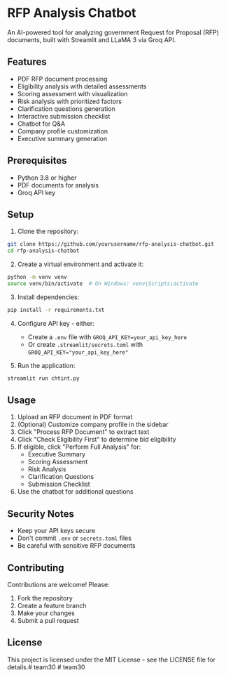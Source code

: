# RFP Analysis Chatbot

An AI-powered tool for analyzing government Request for Proposal (RFP) documents, built with Streamlit and LLaMA 3 via Groq API.

## Features

- PDF RFP document processing
- Eligibility analysis with detailed assessments
- Scoring assessment with visualization
- Risk analysis with prioritized factors
- Clarification questions generation
- Interactive submission checklist
- Chatbot for Q&A
- Company profile customization
- Executive summary generation

## Prerequisites

- Python 3.8 or higher
- PDF documents for analysis
- Groq API key

## Setup

1. Clone the repository:
```bash
git clone https://github.com/yourusername/rfp-analysis-chatbot.git
cd rfp-analysis-chatbot
```

2. Create a virtual environment and activate it:
```bash
python -m venv venv
source venv/bin/activate  # On Windows: venv\Scripts\activate
```

3. Install dependencies:
```bash
pip install -r requirements.txt
```

4. Configure API key - either:
   - Create a `.env` file with `GROQ_API_KEY=your_api_key_here`
   - Or create `.streamlit/secrets.toml` with `GROQ_API_KEY="your_api_key_here"`

5. Run the application:
```bash
streamlit run chtint.py
```

## Usage

1. Upload an RFP document in PDF format
2. (Optional) Customize company profile in the sidebar
3. Click "Process RFP Document" to extract text
4. Click "Check Eligibility First" to determine bid eligibility 
5. If eligible, click "Perform Full Analysis" for:
   - Executive Summary
   - Scoring Assessment
   - Risk Analysis
   - Clarification Questions
   - Submission Checklist
6. Use the chatbot for additional questions

## Security Notes

- Keep your API keys secure
- Don't commit `.env` or `secrets.toml` files
- Be careful with sensitive RFP documents

## Contributing

Contributions are welcome! Please:

1. Fork the repository
2. Create a feature branch
3. Make your changes
4. Submit a pull request

## License

This project is licensed under the MIT License - see the LICENSE file for details.#   t e a m 3 0  
 #   t e a m 3 0  
 